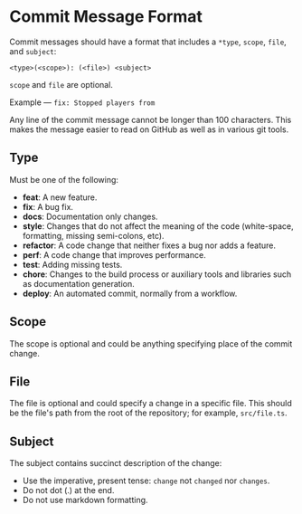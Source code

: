 # Commit Message Format
Commit messages should have a format that includes a `*type`, `scope`, `file`, and `subject`:

```fix
<type>(<scope>): (<file>) <subject>
```

`scope` and `file` are optional.

Example — `fix: Stopped players from `

Any line of the commit message cannot be longer than 100 characters. This makes the message easier to read on GitHub as well as in various git tools.

## Type
Must be one of the following:

* **feat**: A new feature.
* **fix**: A bug fix.
* **docs**: Documentation only changes.
* **style**: Changes that do not affect the meaning of the code (white-space, formatting, missing semi-colons, etc).
* **refactor**: A code change that neither fixes a bug nor adds a feature.
* **perf**: A code change that improves performance.
* **test**: Adding missing tests.
* **chore**: Changes to the build process or auxiliary tools and libraries such as documentation generation.
* **deploy**: An automated commit, normally from a workflow.

## Scope
The scope is optional and could be anything specifying place of the commit change.

## File
The file is optional and could specify a change in a specific file. This should be the file's path from the root of the repository; for example, `src/file.ts`.

## Subject
The subject contains succinct description of the change:

* Use the imperative, present tense: `change` not `changed` nor `changes`.
* Do not dot (.) at the end.
* Do not use markdown formatting.
